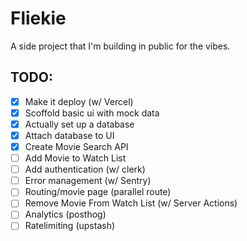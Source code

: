 # Fliekie

A side project that I'm building in public for the vibes.

## TODO:

- [x] Make it deploy (w/ Vercel)
- [x] Scoffold basic ui with mock data
- [x] Actually set up a database
- [x] Attach database to UI
- [x] Create Movie Search API
- [ ] Add Movie to Watch List
- [ ] Add authentication (w/ clerk)
- [ ] Error management (w/ Sentry)
- [ ] Routing/movie page (parallel route)
- [ ] Remove Movie From Watch List (w/ Server Actions)
- [ ] Analytics (posthog)
- [ ] Ratelimiting (upstash)
